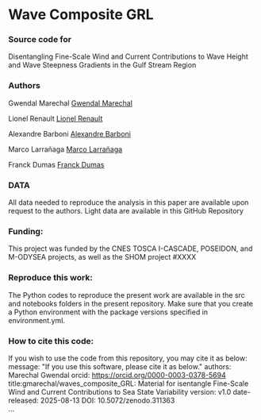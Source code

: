 # Wave Composite GRL
### Source code for
Disentangling Fine-Scale Wind and Current Contributions to Wave Height and Wave Steepness Gradients in the Gulf Stream Region
### Authors
Gwendal Marechal [Gwendal Marechal](https://gmarechal.github.io)

Lionel Renault [Lionel Renault](https://www.researchgate.net/profile/Lionel-Renault)

Alexandre Barboni [Alexandre Barboni](https://www.researchgate.net/profile/Alexandre-Barboni)

Marco Larrañaga [Marco Larrañaga](https://www.researchgate.net/profile/Marco-Larranaga)

Franck Dumas [Franck Dumas](https://www.researchgate.net/profile/Franck-Dumas)

### DATA
All data needed to reproduce the analysis in this paper are available upon request to the authors. Light data are available in this GitHub Repository

### Funding:
This project was funded by the CNES TOSCA I-CASCADE, POSEIDON, and M-ODYSEA  projects, as well as the SHOM project #XXXX

### Reproduce this work:
The Python codes to reproduce the present work are available in the src and notebooks folders in the present repository. Make sure that you create a Python environment with the package versions specified in environment.yml.

### How to cite this code:

If you wish to use the code from this repository, you may cite it as below:
message: "If you use this software, please cite it as below."
authors:
Marechal
Gwendal
orcid: https://orcid.org/0000-0003-0378-5694
title:gmarechal/waves_composite_GRL: Material for isentangle Fine-Scale Wind and Current Contributions to Sea State Variability
version: v1.0
date-released: 2025-08-13
DOI: 10.5072/zenodo.311363                      
...
